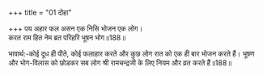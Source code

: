 +++
title = "01 दोहा"

+++
पय अहार फल असन एक निसि भोजन एक लोग।  
करत राम हित नेम ब्रत परिहरि भूषन भोग॥188॥  

भावार्थ:-कोई दूध ही पीते, कोई फलाहार करते और कुछ लोग रात को एक ही बार भोजन करते हैं। भूषण और भोग-विलास को छोडकर सब लोग श्री रामचन्द्रजी के लिए नियम और व्रत करते हैं॥188॥  



